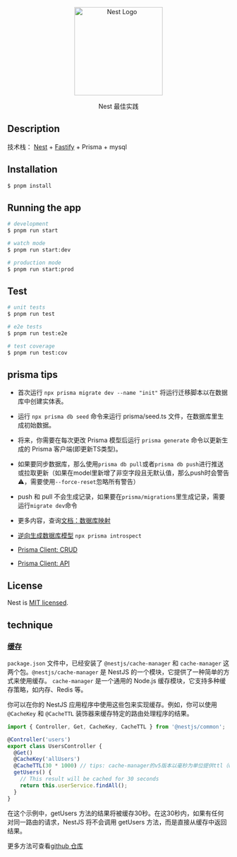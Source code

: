 <p align="center">
  <a href="http://nestjs.com/" target="blank"><img src="https://nestjs.com/img/logo-small.svg" width="200" alt="Nest Logo" /></a>
</p>
<p align="center">Nest 最佳实践</p>

## Description

技术栈： [Nest](https://github.com/nestjs/nest) + [Fastify](https://www.fastify.cn/) + Prisma + mysql

## Installation

```bash
$ pnpm install
```

## Running the app

```bash
# development
$ pnpm run start

# watch mode
$ pnpm run start:dev

# production mode
$ pnpm run start:prod
```

## Test

```bash
# unit tests
$ pnpm run test

# e2e tests
$ pnpm run test:e2e

# test coverage
$ pnpm run test:cov
```

## prisma tips

- 首次运行 `npx prisma migrate dev --name "init"` 将运行迁移脚本以在数据库中创建实体表。
- 运行 `npx prisma db seed` 命令来运行 prisma/seed.ts 文件，在数据库里生成初始数据。
- 将来，你需要在每次更改 Prisma 模型后运行 `prisma generate` 命令以更新生成的 Prisma 客户端(即更新TS类型)。
- 如果要同步数据库，那么使用`prisma db pull`或者`prisma db push`进行推送或拉取更新（如果在model里新增了非空字段且无默认值，那么push时会警告⚠️，需要使用`--force-reset`忽略所有警告）
- push 和 pull 不会生成记录，如果要在`prisma/migrations`里生成记录，需要运行`migrate dev`命令

- 更多内容，查询[文档：数据库映射](https://www.prisma.io/docs/orm/prisma-schema/data-model/database-mapping)
- [逆向生成数据库模型](https://blog.csdn.net/mcjentor/article/details/114157421) `npx prisma introspect`
- [Prisma Client: CRUD](https://prisma.nodejs.cn/concepts/components/prisma-client/crud)
- [Prisma Client: API](https://prisma.nodejs.cn/reference/api-reference/prisma-client-reference#prismaclient)

## License

Nest is [MIT licensed](LICENSE).

## technique

### [缓存](https://nest.nodejs.cn/techniques/caching)

`package.json` 文件中，已经安装了 `@nestjs/cache-manager` 和 `cache-manager` 这两个包。`@nestjs/cache-manager` 是 NestJS 的一个模块，它提供了一种简单的方式来使用缓存。 `cache-manager` 是一个通用的 Node.js 缓存模块，它支持多种缓存策略，如内存、Redis 等。

你可以在你的 NestJS 应用程序中使用这些包来实现缓存。例如，你可以使用 `@CacheKey` 和 `@CacheTTL` 装饰器来缓存特定的路由处理程序的结果。

```js
import { Controller, Get, CacheKey, CacheTTL } from '@nestjs/common';

@Controller('users')
export class UsersController {
  @Get()
  @CacheKey('allUsers')
  @CacheTTL(30 * 1000) // tips: cache-manager的v5版本以毫秒为单位提供ttl（v4以秒为单位）
  getUsers() {
    // This result will be cached for 30 seconds
    return this.userService.findAll();
  }
}
```

在这个示例中，getUsers 方法的结果将被缓存30秒。在这30秒内，如果有任何对同一路由的请求，NestJS 将不会调用 getUsers 方法，而是直接从缓存中返回结果。

更多方法可查看[github 仓库](https://github.com/node-cache-manager/node-cache-manager#readme)
